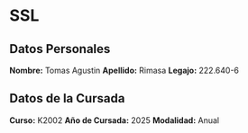 # SSL
## Datos Personales
**Nombre:** Tomas Agustin
**Apellido:** Rimasa
**Legajo:** 222.640-6

## Datos de la Cursada

**Curso:** K2002
**Año de Cursada:** 2025
**Modalidad:** Anual
